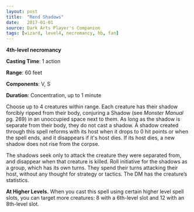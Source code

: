 ```yaml
---
layout: post
title:  "Rend Shadows"
date:   2017-01-01
source: Dark Arts Player's Companion
tags: [wizard, level4, necromancy, hb, fan]
---
```


**4th-level necromancy**

**Casting Time**: 1 action

**Range**: 60 feet

**Components**: V, S

**Duration**: Concentration, up to 1 minute

Choose up to 4 creatures within range. Each creature has their shadow forcibly ripped from their body, conjuring a Shadow (see *Monster Manual* pg. 269) in an unoccupied space next to them. As long as the shadow is separate from their body, they do not cast a shadow. A shadow created through this spell reforms with its host when it drops to 0 hit points or when the spell ends, and it disappears if it's host dies. If its host dies, a new shadow does not rise from the corpse.

The shadows seek only to attack the creature they were separated from, and disappear when that creature is killed. Roll initiative for the shadows as a group, which has its own turns. They spend their turns attacking their host, without any thought for strategy or tactics. The DM has the creature’s statistics.

**At Higher Levels.** When you cast this spell using certain higher level spell slots, you can target more creatures: 8 with a 6th-level slot and 12 with an 8th-level slot.

